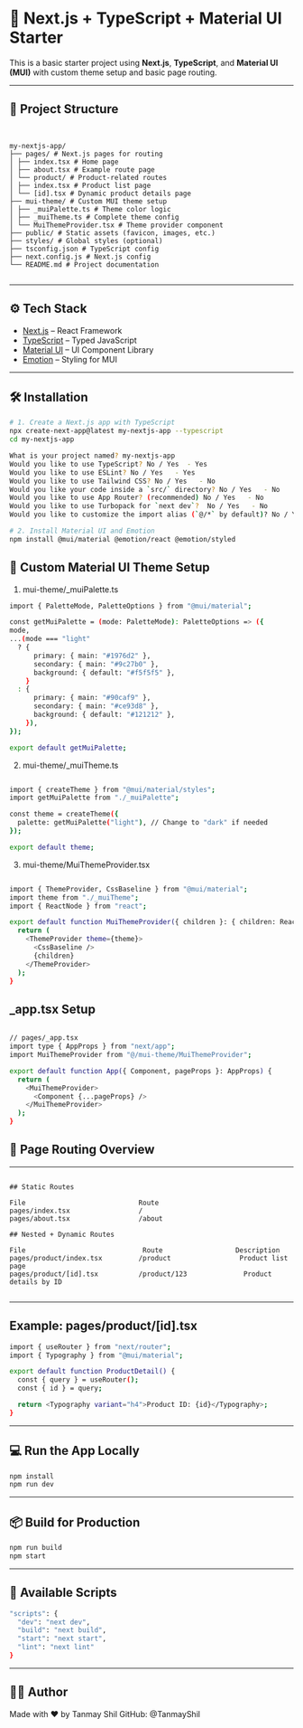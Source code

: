 # 🚀 Next.js + TypeScript + Material UI Starter

This is a basic starter project using **Next.js**, **TypeScript**, and **Material UI (MUI)** with custom theme setup and basic page routing.

---

## 📁 Project Structure

<pre><code>
  
my-nextjs-app/
├── pages/ # Next.js pages for routing
│ ├── index.tsx # Home page
│ ├── about.tsx # Example route page
│ └── product/ # Product-related routes
│ ├── index.tsx # Product list page
│ └── [id].tsx # Dynamic product details page
├── mui-theme/ # Custom MUI theme setup
│ ├── _muiPalette.ts # Theme color logic
│ ├── _muiTheme.ts # Complete theme config
│ └── MuiThemeProvider.tsx # Theme provider component
├── public/ # Static assets (favicon, images, etc.)
├── styles/ # Global styles (optional)
├── tsconfig.json # TypeScript config
├── next.config.js # Next.js config
└── README.md # Project documentation

</code></pre>

---

## ⚙️ Tech Stack

- [Next.js](https://nextjs.org/) – React Framework
- [TypeScript](https://www.typescriptlang.org/) – Typed JavaScript
- [Material UI](https://mui.com/) – UI Component Library
- [Emotion](https://emotion.sh/docs/introduction) – Styling for MUI

---

## 🛠️ Installation

```bash
# 1. Create a Next.js app with TypeScript
npx create-next-app@latest my-nextjs-app --typescript
cd my-nextjs-app

What is your project named? my-nextjs-app
Would you like to use TypeScript? No / Yes  - Yes
Would you like to use ESLint? No / Yes   - Yes
Would you like to use Tailwind CSS? No / Yes   - No
Would you like your code inside a `src/` directory? No / Yes   - No
Would you like to use App Router? (recommended) No / Yes   - No
Would you like to use Turbopack for `next dev`?  No / Yes   - No
Would you like to customize the import alias (`@/*` by default)? No / Yes   - No

# 2. Install Material UI and Emotion
npm install @mui/material @emotion/react @emotion/styled

```

## 🎨 Custom Material UI Theme Setup

1. mui-theme/_muiPalette.ts
  ```bash
 import { PaletteMode, PaletteOptions } from "@mui/material";

const getMuiPalette = (mode: PaletteMode): PaletteOptions => ({
  mode,
  ...(mode === "light"
    ? {
        primary: { main: "#1976d2" },
        secondary: { main: "#9c27b0" },
        background: { default: "#f5f5f5" },
      }
    : {
        primary: { main: "#90caf9" },
        secondary: { main: "#ce93d8" },
        background: { default: "#121212" },
      }),
});

export default getMuiPalette;
```

 2. mui-theme/_muiTheme.ts
```bash

import { createTheme } from "@mui/material/styles";
import getMuiPalette from "./_muiPalette";

const theme = createTheme({
  palette: getMuiPalette("light"), // Change to "dark" if needed
});

export default theme;

```
 3. mui-theme/MuiThemeProvider.tsx
```bash

import { ThemeProvider, CssBaseline } from "@mui/material";
import theme from "./_muiTheme";
import { ReactNode } from "react";

export default function MuiThemeProvider({ children }: { children: ReactNode }) {
  return (
    <ThemeProvider theme={theme}>
      <CssBaseline />
      {children}
    </ThemeProvider>
  );
}

```


## _app.tsx Setup

```bash

// pages/_app.tsx
import type { AppProps } from "next/app";
import MuiThemeProvider from "@/mui-theme/MuiThemeProvider";

export default function App({ Component, pageProps }: AppProps) {
  return (
    <MuiThemeProvider>
      <Component {...pageProps} />
    </MuiThemeProvider>
  );
}

```

## 🧭 Page Routing Overview

---
<pre><code>
## Static Routes

File	                        Route
pages/index.tsx	                /
pages/about.tsx	                /about

## Nested + Dynamic Routes

File	                         Route	                Description
pages/product/index.tsx	        /product	             Product list page
pages/product/[id].tsx	        /product/123	          Product details by ID

</code></pre>

---

## Example: pages/product/[id].tsx

```bash
import { useRouter } from "next/router";
import { Typography } from "@mui/material";

export default function ProductDetail() {
  const { query } = useRouter();
  const { id } = query;

  return <Typography variant="h4">Product ID: {id}</Typography>;
}
```

---

## 💻 Run the App Locally

```bash
npm install
npm run dev
```

---

## 📦 Build for Production

```bash
npm run build
npm start
```

---

## 🧪 Available Scripts

```bash
"scripts": {
  "dev": "next dev",
  "build": "next build",
  "start": "next start",
  "lint": "next lint"
}
```

---

## 🙋‍♂️ Author
Made with ❤️ by Tanmay Shil
GitHub: @TanmayShil
